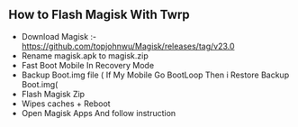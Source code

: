 ## How to Flash Magisk With Twrp
* Download Magisk :- https://github.com/topjohnwu/Magisk/releases/tag/v23.0
 * Rename magisk.apk to magisk.zip
 * Fast Boot Mobile In Recovery Mode
 * Backup Boot.img file ( If My Mobile Go BootLoop Then i Restore Backup Boot.img(
 * Flash Magisk Zip
 * Wipes caches + Reboot 
 * Open Magisk Apps And follow instruction 
